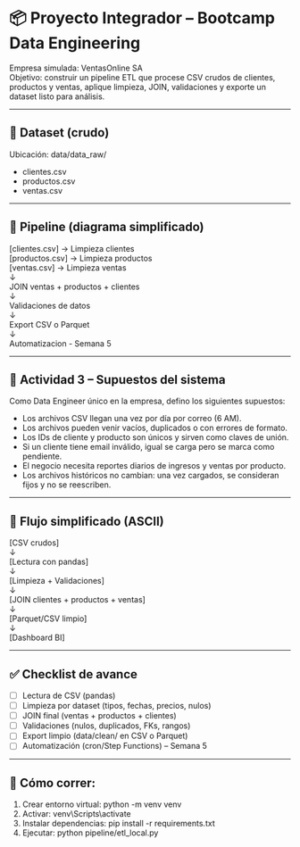 # 📦 Proyecto Integrador – Bootcamp Data Engineering

Empresa simulada: VentasOnline SA  
Objetivo: construir un pipeline ETL que procese CSV crudos de clientes, productos y ventas, aplique limpieza, JOIN, validaciones y exporte un dataset listo para análisis.

---

## 📂 Dataset (crudo)
Ubicación: data/data_raw/
- clientes.csv
- productos.csv
- ventas.csv

---

## 🔄 Pipeline (diagrama simplificado)

[clientes.csv] → Limpieza clientes  
[productos.csv] → Limpieza productos  
[ventas.csv] → Limpieza ventas  
↓  
JOIN ventas + productos + clientes  
↓  
Validaciones de datos  
↓  
Export CSV o Parquet  
↓  
Automatizacion - Semana 5

---

## 🔹 Actividad 3 – Supuestos del sistema
Como Data Engineer único en la empresa, defino los siguientes supuestos:

- Los archivos CSV llegan una vez por día por correo (6 AM).  
- Los archivos pueden venir vacíos, duplicados o con errores de formato.  
- Los IDs de cliente y producto son únicos y sirven como claves de unión.  
- Si un cliente tiene email inválido, igual se carga pero se marca como pendiente.  
- El negocio necesita reportes diarios de ingresos y ventas por producto.  
- Los archivos históricos no cambian: una vez cargados, se consideran fijos y no se reescriben.

---

## 📸 Flujo simplificado (ASCII)

[CSV crudos]  
      ↓  
[Lectura con pandas]  
      ↓  
[Limpieza + Validaciones]  
      ↓  
[JOIN clientes + productos + ventas]  
      ↓  
[Parquet/CSV limpio]  
      ↓  
[Dashboard BI]

---

## ✅ Checklist de avance
- [ ] Lectura de CSV (pandas)  
- [ ] Limpieza por dataset (tipos, fechas, precios, nulos)  
- [ ] JOIN final (ventas + productos + clientes)  
- [ ] Validaciones (nulos, duplicados, FKs, rangos)  
- [ ] Export limpio (data/clean/ en CSV o Parquet)  
- [ ] Automatización (cron/Step Functions) – Semana 5  

---

## 🚀 Cómo correr:

1. Crear entorno virtual: python -m venv venv  
2. Activar: venv\Scripts\activate  
3. Instalar dependencias: pip install -r requirements.txt  
4. Ejecutar: python pipeline/etl_local.py
